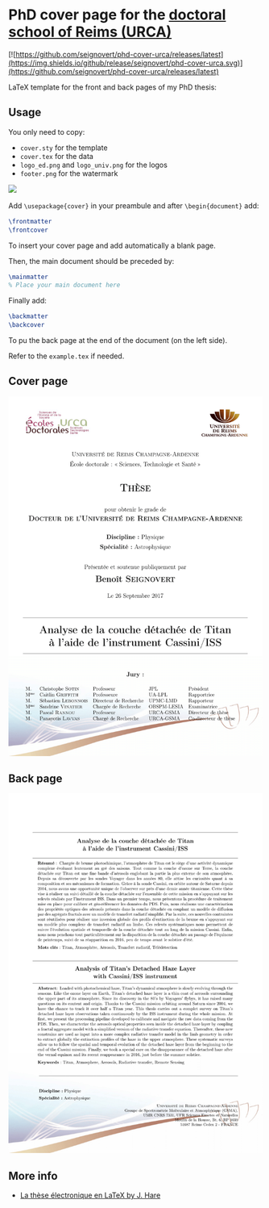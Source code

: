 # PhD cover page for the [doctoral school of Reims (URCA)](http://www.univ-reims.fr/recherche-et-valorisation/ecoles-doctorales/les-ecoles-doctorales,8712,16338.html)

[![https://github.com/seignovert/phd-cover-urca/releases/latest](https://img.shields.io/github/release/seignovert/phd-cover-urca.svg)](https://github.com/seignovert/phd-cover-urca/releases/latest)

LaTeX template for the front and back pages of my PhD thesis:

## Usage
You only need to copy:
- `cover.sty` for the template
- `cover.tex` for the data
- `logo_ed.png` and `logo_univ.png` for the logos
- `footer.png` for the watermark

[![](https://img.shields.io/badge/download-LaTeX%20files-brightgreen.svg)](https://github.com/seignovert/phd-cover-urca/releases/download/v1.0/phd-cover-urca.zip)


Add `\usepackage{cover}` in your preambule and after `\begin{document}` add:
```latex
\frontmatter
\frontcover
```
To insert your cover page and add automatically a blank page.

Then, the main document should be preceded by:
```latex
\mainmatter
% Place your main document here
```

Finally add:
```latex
\backmatter
\backcover
```
To pu the back page at the end of the document (on the left side).

Refer to the `example.tex` if needed.

## Cover page
![Cover](img/front.png)

## Back page
![Back](img/back.png)

## More info
- [La thèse électronique en LaTeX by J. Hare](https://www.edpif.org/documents/latex/PolyThElecLatex.pdf)
